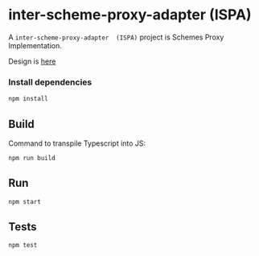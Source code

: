 # inter-scheme-proxy-adapter  (ISPA)


A `inter-scheme-proxy-adapter  (ISPA)` project is Schemes Proxy Implementation.

Design is [here](https://github.com/infitx-org/uml_diagrams/blob/main/Proxy/Readme.md)

### Install dependencies

```bash
npm install
```

## Build

Command to transpile Typescript into JS:

```bash
npm run build
```

## Run

```bash
npm start
```

## Tests

```bash
npm test
```

